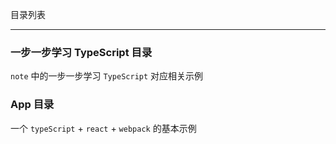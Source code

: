 目录列表

----


### 一步一步学习 TypeScript 目录

`note` 中的一步一步学习 `TypeScript` 对应相关示例


### App 目录

一个 `typeScript` + `react` + `webpack` 的基本示例
